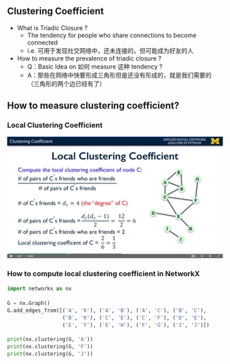 ## Clustering Coefficient

- What is Triadic Closure ?
    - The tendency for people who share connections to become connected
    - i.e. 可用于发现社交网络中，还未连接的，但可能成为好友的人
- How to measure the prevalence of triadic closure ?
    - Q：Basic Idea on 如何 measure 这种 tendency ?
    - A：那些在网络中快要形成三角形但是还没有形成的，就是我们需要的（三角形的两个边已经有了）

## How to measure clustering coefficient?

### Local Clustering Coefficient

<img src='../images/3.png'>

### How to compute local clustering coefficient in NetworkX

```python
import networkx as nx

G = nx.Graph()
G.add_edges_from([('A', 'K'), ('A', 'B'), ('A', 'C'), ('B', 'C'),
                  ('B', 'K'), ('C', 'E'), ('C', 'F'), ('D', 'E'),
                  ('E', 'F'), ('E', 'H'), ('F', 'G'), ('I', 'J')])

print(nx.clustering(G, 'A'))
print(nx.clustering(G, 'F'))
print(nx.clustering(G, 'J'))
```
 
